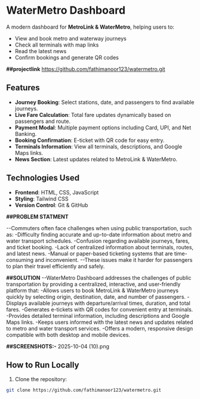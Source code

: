 # WaterMetro Dashboard

A modern dashboard for **MetroLink & WaterMetro**, helping users to:

- View and book metro and waterway journeys
- Check all terminals with map links
- Read the latest news
- Confirm bookings and generate QR codes

**##projectlink**
https://github.com/fathimanoor123/watermetro.git

## Features

- **Journey Booking**: Select stations, date, and passengers to find available journeys.
- **Live Fare Calculation**: Total fare updates dynamically based on passengers and route.
- **Payment Modal**: Multiple payment options including Card, UPI, and Net Banking.
- **Booking Confirmation**: E-ticket with QR code for easy entry.
- **Terminals Information**: View all terminals, descriptions, and Google Maps links.
- **News Section**: Latest updates related to MetroLink & WaterMetro.

## Technologies Used

- **Frontend**: HTML, CSS, JavaScript  
- **Styling**: Tailwind CSS  
- **Version Control**: Git & GitHub  

**##PROBLEM STATMENT**

--Commuters often face challenges when using public transportation, such as:
    -Difficulty finding accurate and up-to-date information about metro and water transport schedules.
    -Confusion regarding available journeys, fares, and ticket booking.
    -Lack of centralized information about terminals, routes, and latest news.
     -Manual or paper-based ticketing systems that are time-consuming and inconvenient.
--These issues make it harder for passengers to plan their travel efficiently and safely.

**##SOLUTION**
--WaterMetro Dashboard addresses the challenges of public transportation by providing a centralized, interactive, and user-friendly platform that:
     -Allows users to book MetroLink & WaterMetro journeys quickly by selecting origin, destination,   date, and number of passengers.
     -Displays available journeys with departure/arrival times, duration, and total fares.
     -Generates e-tickets with QR codes for convenient entry at terminals.
     -Provides detailed terminal information, including descriptions and Google Maps links.
     -Keeps users informed with the latest news and updates related to metro and water transport services.
     -Offers a modern, responsive design compatible with both desktop and mobile devices.

**##SCREENSHOTS:-**
2025-10-04 (10).png



## How to Run Locally

1. Clone the repository:
```bash
git clone https://github.com/fathimanoor123/watermetro.git
